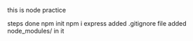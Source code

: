 this is node practice

steps done
npm init 
npm i express
added .gitignore file
added node_modules/ in it
